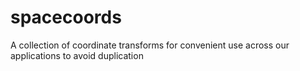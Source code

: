 # spacecoords

A collection of coordinate transforms for convenient use across our applications to avoid
duplication

